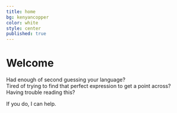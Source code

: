 ```yaml
---
title: home
bg: kenyancopper
color: white
style: center
published: true
---
```



# Welcome

Had enough of second guessing your language?  
Tired of trying to find that perfect expression to get a point across?  
Having trouble reading this?  
  
If you do, I can help.
